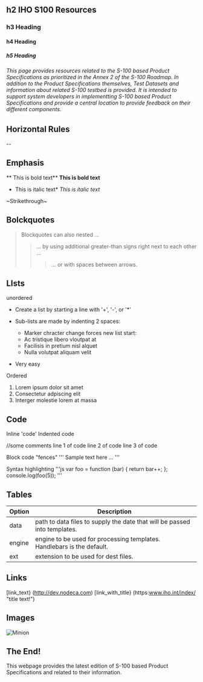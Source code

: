 ## h2 IHO S100 Resources
### h3 Heading
#### h4 Heading
##### h5 Heading
###### This page provides resources related to the S-100 based Product Specifications as prioritized in the Annex 2 of the S-100 Roadmap. In addition to the Product Specifications themselves, Test Datasets and information about related S-100 testbed is provided. It is intended to support system developers in implementting S-100 based Product Specifications and provide a central location to provide feedback on their different components.


## Horizontal Rules
--

## Emphasis
** This is bold text**
__This is bold text__
* This is italic text*
_This is italic text_

~Strikethrough~

## Bolckquotes
> Blockquotes can also nested ...
>> ... by using additional greater-than signs right next to each other ...
> > > ... or with spaces between arrows.

## LIsts

unordered
+ Create a list by starting a line with '+', '-', or '*'
+ Sub-lists are made by indenting 2 spaces:
  - Marker chracter change forces new list start:
   * Ac tristique libero vloutpat at
   + Facilisis in pretium nisl alquet
   - Nulla volutpat aliquam velit
   
 + Very easy
 
 Ordered
 1. Lorem ipsum dolor sit amet
 2. Consectetur adpiscing elit
 3. Interger molestie lorem at massa
 
 ## Code
 
 Inline 'code'
 Indented code
 
   //some comments
     line 1 of code
     line 2 of code
     line 3 of code
     
   Block code "fences"
   '''
   Sample text here ...
   ''' 
   
   Syntax highlighting
   '''js
   var foo = function (bar) {
   return bar++;
   };
   console.log(foo(5));
   '''
   
   ## Tables
   |Option | Description|
   | ------| ---------- |
   | data  | path to data files to supply the date that will be passed into templates. |
   | engine | engine to be used for processing templates. Handlebars is the default. |
   | ext | extension to be used for dest files. |
   
   ## Links
   [link_text} (http://dev.nodeca.com)
   [link_with_title} (https:www.iho.int/index/ "title text!")
   
   ## Images
   ![Minion](https://octodex.github.com/images/minion.png)
   
   ## The End!
 
This webpage provides the latest edition of S-100 based Product Specifications and related to their information. 
